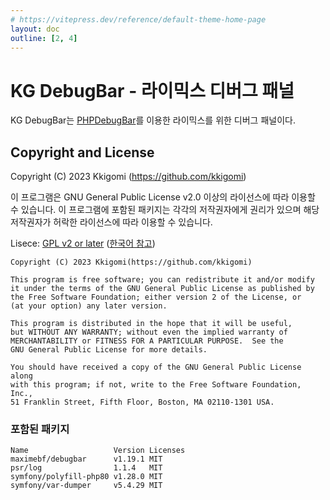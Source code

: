 ```yaml
---
# https://vitepress.dev/reference/default-theme-home-page
layout: doc
outline: [2, 4]
---
```


# KG DebugBar - 라이믹스 디버그 패널

KG DebugBar는 [PHPDebugBar](http://phpdebugbar.com)를 이용한 라이믹스를 위한 디버그 패널이다.

## Copyright and License

Copyright (C) 2023 Kkigomi (https://github.com/kkigomi)

이 프로그램은 GNU General Public License v2.0 이상의 라이선스에 따라 이용할 수 있습니다.
이 프로그램에 포함된 패키지는 각각의 저작권자에게 권리가 있으며 해당 저작권자가 허락한 라이선스에 따라 이용할 수 있습니다.

Lisece: [GPL v2 or later](https://www.gnu.org/licenses/old-licenses/gpl-2.0.html) ([한국어 참고](https://www.olis.or.kr/license/Detailselect.do?lId=1004))

```
Copyright (C) 2023 Kkigomi(https://github.com/kkigomi)

This program is free software; you can redistribute it and/or modify
it under the terms of the GNU General Public License as published by
the Free Software Foundation; either version 2 of the License, or
(at your option) any later version.

This program is distributed in the hope that it will be useful,
but WITHOUT ANY WARRANTY; without even the implied warranty of
MERCHANTABILITY or FITNESS FOR A PARTICULAR PURPOSE.  See the
GNU General Public License for more details.

You should have received a copy of the GNU General Public License along
with this program; if not, write to the Free Software Foundation, Inc.,
51 Franklin Street, Fifth Floor, Boston, MA 02110-1301 USA.
```

### 포함된 패키지

```
Name                   Version Licenses
maximebf/debugbar      v1.19.1 MIT
psr/log                1.1.4   MIT
symfony/polyfill-php80 v1.28.0 MIT
symfony/var-dumper     v5.4.29 MIT
```
